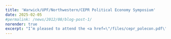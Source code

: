 ```yaml
---
title: 'Warwick/UPF/Northwestern/CEPR Political Economy Symposium'
date: 2025-02-05
#permalink: /news/2012/08/blog-post-1/
norender: true
excerpt: "I’m pleased to attend the <a href=\"/files/cepr_polecon.pdf\">Warwick/UPF/Northwestern/CEPR Political Economy Symposium</a>, held at the Einaudi Institute for Economics and Finance in Rome on March 14–15, 2025.<br><br>Many thanks to the organizers for welcoming me to this event."
---
```

